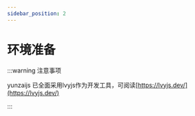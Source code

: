 ```yaml
---
sidebar_position: 2
---
```


# 环境准备

:::warning 注意事项

yunzaijs 已全面采用lvyjs作为开发工具，可阅读[https://lvyjs.dev/](https://lvyjs.dev/)

:::
